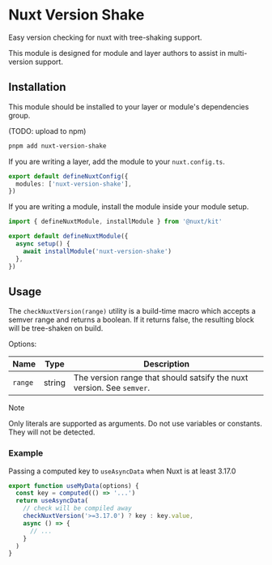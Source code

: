 # Nuxt Version Shake

Easy version checking for nuxt with tree-shaking support.

This module is designed for module and layer authors to assist in multi-version support.

## Installation

This module should be installed to your layer or module's dependencies group.

(TODO: upload to npm)

```sh
pnpm add nuxt-version-shake
```

If you are writing a layer, add the module to your `nuxt.config.ts`.

```ts
export default defineNuxtConfig({
  modules: ['nuxt-version-shake'],
})
```

If you are writing a module, install the module inside your module setup.

```ts
import { defineNuxtModule, installModule } from '@nuxt/kit'

export default defineNuxtModule({
  async setup() {
    await installModule('nuxt-version-shake')
  },
})
```

## Usage

The `checkNuxtVersion(range)` utility is a build-time macro which accepts a semver range and returns a boolean. If it returns false, the resulting block will be tree-shaken on build.

Options:

| Name    | Type   | Description                                                           |
| ------- | ------ | --------------------------------------------------------------------- |
| `range` | string | The version range that should satsify the nuxt version. See `semver`. |

> [!NOTE]
> Only literals are supported as arguments. Do not use variables or constants. They will not be detected.

### Example

Passing a computed key to `useAsyncData` when Nuxt is at least 3.17.0

```ts
export function useMyData(options) {
  const key = computed(() => '...')
  return useAsyncData(
    // check will be compiled away
    checkNuxtVersion('>=3.17.0') ? key : key.value,
    async () => {
      // ...
    }
  )
}
```
